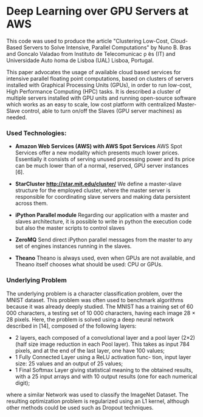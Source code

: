 
# Deep Learning over GPU Servers at AWS

This code was used to produce the article "Clustering Low-Cost, Cloud-Based Servers to Solve Intensive, Parallel Computations" by Nuno B. Bras and Goncalo Valadao from Instituto de Telecomunicac ̧o ̃es (IT) and Universidade Auto ́noma de Lisboa (UAL) Lisboa, Portugal.

This paper advocates the usage of available cloud based services for intensive parallel floating point computations, based on clusters of servers installed with Graphical Processing Units (GPUs), in order to run low-cost, High Performance Computing (HPC) tasks.
It is described a cluster of multiple servers installed with GPU units and running open-source software which works as an easy to scale, low cost platform with centralized Master-Slave control, able to turn on/off the Slaves (GPU server machines) as needed.

### Used Technologies:

- **Amazon Web Services (AWS) with AWS Spot Services**
AWS Spot Services offer a new modality which presents much lower prices. Essentially it consists of serving unused processing power and its price can be much lower than of a normal, reserved, GPU server instances [6].

- **StarCluster  http://star.mit.edu/cluster/**
We define a master-slave structure for the employed cluster, where the master server is responsible for coordinating slave servers and making data persistent across them.

- **iPython Parallel module**
Regarding our application with a master and slaves architecture, it is possible to write in python the execution code but also the master scripts to control slaves

- **ZeroMQ**
Send direct iPython parallel messages from the master to any set of engines instances running in the slaves.

- **Theano**
 Theano is always used, even when GPUs are not available, and Theano itself chooses what should be used: CPU or GPUs.

 
### Underlying Problem

The underlying problem is a character classification problem, over the MNIST dataset. This problem was often used to benchmark algorithms because it was already deeply studied. The MNIST has a training set of 60 000 characters, a testing set of 10 000 characters, having each image 28 × 28 pixels.
Here, the problem is solved using a deep neural network described in [14], composed of the following layers:

- 2 layers, each composed of a convolutional layer and a pool layer (2×2) (half size image reduction in each Pool layer). This takes as input 784 pixels, and at the end of the last layer, one have 100 values;
- 1 Fully Connected Layer using a ReLU activation func- tion, input layer size: 25 values and an output of 25 values;
- 1 Final Softmax Layer giving statistical meaning to the obtained results, with a 25 input arrays and with 10 output results (one for each numerical digit);

where a similar Network was used to classify the ImageNet Dataset. The resulting optimization problem is regularized using an L1 kernel, although other methods could be used such as Dropout techniques.


###



